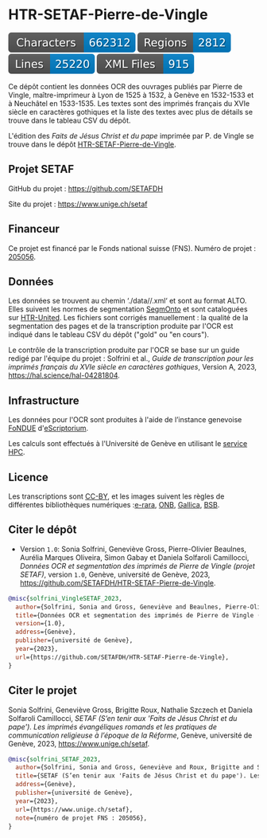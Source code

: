 # HTR-SETAF-Pierre-de-Vingle

![characters badge](badges/characters.svg) ![regions badge](badges/regions.svg) ![lines badge](badges/lines.svg) ![files badge](badges/files.svg)

Ce dépôt contient les données OCR des ouvrages publiés par Pierre de Vingle, maître-imprimeur à Lyon de 1525 à 1532, à Genève en 1532-1533 et à Neuchâtel en 1533-1535. Les textes sont des imprimés français du XVIe siècle en caractères gothiques et la liste des textes avec plus de détails se trouve dans le tableau CSV du dépôt.

L'édition des *Faits de Jésus Christ et du pape* imprimée par P. de Vingle se trouve dans le dépôt [HTR-SETAF-Pierre-de-Vingle](https://github.com/SETAFDH/HTR-SETAF-Pierre-de-Vingle).


## Projet SETAF

GitHub du projet : https://github.com/SETAFDH 

Site du projet : https://www.unige.ch/setaf


## Financeur

Ce projet est financé par le Fonds national suisse (FNS). Numéro de projet : [205056](https://data.snf.ch/grants/grant/205056).


## Données

Les données se trouvent au chemin ‘./data//.xml‘ et sont au format ALTO. Elles suivent les normes de segmentation [SegmOnto](https://segmonto.github.io) et sont cataloguées sur [HTR-United](https://htr-united.github.io). Les fichiers sont corrigés manuellement : la qualité de la segmentation des pages et de la transcription produite par l'OCR est indiqué dans le tableau CSV du dépôt ("gold" ou "en cours").

Le contrôle de la transcription produite par l'OCR se base sur un guide redigé par l'équipe du projet : Solfrini et al., _Guide de transcription pour les imprimés français du XVIe siècle en caractères gothiques_, Version A, 2023, https://hal.science/hal-04281804.


## Infrastructure

Les données pour l'OCR sont produites à l'aide de l’instance genevoise [FoNDUE](https://www.unige.ch/lettres/humanites-numeriques/recherche/projets-de-la-chaire/fondue) d'[eScriptorium](https://gitlab.com/scripta/escriptorium).

Les calculs sont effectués à l'Université de Genève en utilisant le [service HPC](https://www.unige.ch/eresearch/fr/services/hpc/).


## Licence

Les transcriptions sont [CC-BY](https://creativecommons.org/licenses/by/4.0), et les images suivent les règles de différentes bibliothèques numériques :[e-rara](https://www.e-rara.ch/wiki/termsOfUse?lang=en), [ONB](https://www.onb.ac.at/en/use), [Gallica](https://gallica.bnf.fr/edit/und/conditions-dutilisation-des-contenus-de-gallica), [BSB](https://oai.bsb-muenchen.de/doc/en/imprint).


## Citer le dépôt

- Version `1.0`: Sonia Solfrini, Geneviève Gross, Pierre-Olivier Beaulnes, Aurélia Marques Oliveira, Simon Gabay et Daniela Solfaroli Camillocci, _Données OCR et segmentation des imprimés de Pierre de Vingle (projet SETAF)_, version `1.0`, Genève, université de Genève, 2023, https://github.com/SETAFDH/HTR-SETAF-Pierre-de-Vingle.

```bibtex
@misc{solfrini_VingleSETAF_2023,
  author={Solfrini, Sonia and Gross, Geneviève and Beaulnes, Pierre-Olivier and Marques Oliveira, Aurélia, and Gabay, Simon and Solfaroli Camillocci, Daniela},
  title={Données OCR et segmentation des imprimés de Pierre de Vingle (projet SETAF)},
  version={1.0},
  address={Genève},
  publisher={université de Genève},
  year={2023},
  url={https://github.com/SETAFDH/HTR-SETAF-Pierre-de-Vingle},
}
```

## Citer le projet

Sonia Solfrini, Geneviève Gross, Brigitte Roux, Nathalie Szczech et Daniela Solfaroli Camillocci, _SETAF (S’en tenir aux 'Faits de Jésus Christ et du pape'). Les imprimés évangéliques romands et les pratiques de communication religieuse à l’époque de la Réforme_, Genève, université de Genève, 2023, https://www.unige.ch/setaf.

```bibtex
@misc{solfrini_SETAF_2023,
  author={Solfrini, Sonia and Gross, Geneviève and Roux, Brigitte and Szczech, Nathalie and Solfaroli Camillocci, Daniela},
  title={SETAF (S’en tenir aux 'Faits de Jésus Christ et du pape'). Les imprimés évangéliques romands et les pratiques de communication religieuse à l’époque de la Réforme},
  address={Genève},
  publisher={université de Genève},
  year={2023},
  url={https://www.unige.ch/setaf},
  note={numéro de projet FNS : 205056},
}
```
